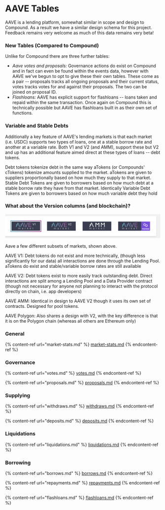 # AAVE Tables

AAVE is a lending platform, somewhat similar in scope and design to Compound. As a result we have a similar design schema for this project. Feedback remains very welcome as much of this data remains very beta!

### New Tables (Compared to Compound)

Unlike for Compound there are three further tables:

* _Aave votes and proposals:_ Governance actions do exist on Compound and in fact can even be found within the events data, however with AAVE we've begun to opt to give these their own tables. These come as a pair -- proposals tracks all ongoing proposals and their current status, votes tracks votes for and against their proposals. The two can be joined on proposal ID.
* _Flashloans:_ AAVE has explicit support for flashloans -- loans taken and repaid within the same transaction. Once again on Compound this is technically possible but AAVE has flashloans built in as their own set of functions.

### Variable and Stable Debts

Additionally a key feature of AAVE's lending markets is that each market (i.e. USDC) supports two types of loans, one at a stable borrow rate and another at a variable rate. Both V1 and V2 (and AMM), support these but V2 and up has an additional feature aimed direct at these types of loans -- debt tokens.

Debt tokens tokenize debt in the same way aTokens (or Compounds' cTokens) tokenize amounts supplied to the market. aTokens are given to suppliers proportionally based on how much they supply to that market. Stable Debt Tokens are given to borrowers based on how much debt at a stable borrow rate they have from that market. Identically Variable Debt Tokens are given to borrowers based on how much variable debt they hold

### What about the Version columns (and blockchain)?

![](<../../../.gitbook/assets/Screen Shot 2021-08-16 at 3.22.45 PM.png>)

Aave a few different subsets of markets, shown above.&#x20;

AAVE V1: Debt tokens do not exist and more technically, (though less significantly for our data) all interactions are done through the Lending Pool. aTokens do exist and stable/variable borrow rates are still available

AAVE V2: Debt tokens exist to more easily track outstanding debt. Direct interactions are split among a Lending Pool and a Data Provider contract (though not necessary for anyone not planning to interact with the protocol directly on chain, i.e. app developers)

AAVE AMM: Identical in design to AAVE V2 though it uses its own set of contracts. Designed for pool tokens.

AAVE Polygon: Also shares a design with V2, with the key difference is that it is on the Polygon chain (whereas all others are Ethereum only)

### General

{% content-ref url="market-stats.md" %}
[market-stats.md](market-stats.md)
{% endcontent-ref %}

### Governance

{% content-ref url="votes.md" %}
[votes.md](votes.md)
{% endcontent-ref %}

{% content-ref url="proposals.md" %}
[proposals.md](proposals.md)
{% endcontent-ref %}

### Supplying

{% content-ref url="withdraws.md" %}
[withdraws.md](withdraws.md)
{% endcontent-ref %}

{% content-ref url="deposits.md" %}
[deposits.md](deposits.md)
{% endcontent-ref %}

### Liquidations

{% content-ref url="liquidations.md" %}
[liquidations.md](liquidations.md)
{% endcontent-ref %}

### Borrowing

{% content-ref url="borrows.md" %}
[borrows.md](borrows.md)
{% endcontent-ref %}

{% content-ref url="repayments.md" %}
[repayments.md](repayments.md)
{% endcontent-ref %}

{% content-ref url="flashloans.md" %}
[flashloans.md](flashloans.md)
{% endcontent-ref %}

